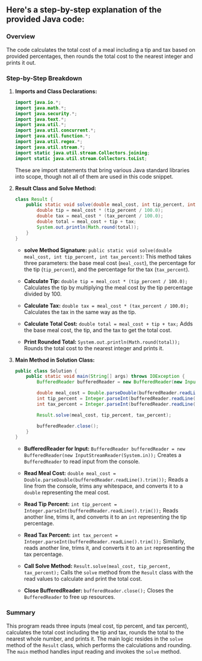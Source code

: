 ## Here's a step-by-step explanation of the provided Java code:

### Overview
The code calculates the total cost of a meal including a tip and tax based on provided percentages, then rounds the total cost to the nearest integer and prints it out.

### Step-by-Step Breakdown

1. **Imports and Class Declarations:**
   ```java
   import java.io.*;
   import java.math.*;
   import java.security.*;
   import java.text.*;
   import java.util.*;
   import java.util.concurrent.*;
   import java.util.function.*;
   import java.util.regex.*;
   import java.util.stream.*;
   import static java.util.stream.Collectors.joining;
   import static java.util.stream.Collectors.toList;
   ```
   These are import statements that bring various Java standard libraries into scope, though not all of them are used in this code snippet.

2. **Result Class and Solve Method:**
   ```java
   class Result {
       public static void solve(double meal_cost, int tip_percent, int tax_percent) {
           double tip = meal_cost * (tip_percent / 100.0);
           double tax = meal_cost * (tax_percent / 100.0);
           double total = meal_cost + tip + tax;
           System.out.println(Math.round(total));
       }
   }
   ```
   - **solve Method Signature:**
     `public static void solve(double meal_cost, int tip_percent, int tax_percent)`:
     This method takes three parameters: the base meal cost (`meal_cost`), the percentage for the tip (`tip_percent`), and the percentage for the tax (`tax_percent`).

   - **Calculate Tip:**
     `double tip = meal_cost * (tip_percent / 100.0);`
     Calculates the tip by multiplying the meal cost by the tip percentage divided by 100.

   - **Calculate Tax:**
     `double tax = meal_cost * (tax_percent / 100.0);`
     Calculates the tax in the same way as the tip.

   - **Calculate Total Cost:**
     `double total = meal_cost + tip + tax;`
     Adds the base meal cost, the tip, and the tax to get the total cost.

   - **Print Rounded Total:**
     `System.out.println(Math.round(total));`
     Rounds the total cost to the nearest integer and prints it.

3. **Main Method in Solution Class:**
   ```java
   public class Solution {
       public static void main(String[] args) throws IOException {
           BufferedReader bufferedReader = new BufferedReader(new InputStreamReader(System.in));

           double meal_cost = Double.parseDouble(bufferedReader.readLine().trim());
           int tip_percent = Integer.parseInt(bufferedReader.readLine().trim());
           int tax_percent = Integer.parseInt(bufferedReader.readLine().trim());

           Result.solve(meal_cost, tip_percent, tax_percent);

           bufferedReader.close();
       }
   }
   ```
   - **BufferedReader for Input:**
     `BufferedReader bufferedReader = new BufferedReader(new InputStreamReader(System.in));`
     Creates a `BufferedReader` to read input from the console.

   - **Read Meal Cost:**
     `double meal_cost = Double.parseDouble(bufferedReader.readLine().trim());`
     Reads a line from the console, trims any whitespace, and converts it to a `double` representing the meal cost.

   - **Read Tip Percent:**
     `int tip_percent = Integer.parseInt(bufferedReader.readLine().trim());`
     Reads another line, trims it, and converts it to an `int` representing the tip percentage.

   - **Read Tax Percent:**
     `int tax_percent = Integer.parseInt(bufferedReader.readLine().trim());`
     Similarly, reads another line, trims it, and converts it to an `int` representing the tax percentage.

   - **Call Solve Method:**
     `Result.solve(meal_cost, tip_percent, tax_percent);`
     Calls the `solve` method from the `Result` class with the read values to calculate and print the total cost.

   - **Close BufferedReader:**
     `bufferedReader.close();`
     Closes the `BufferedReader` to free up resources.

### Summary
This program reads three inputs (meal cost, tip percent, and tax percent), calculates the total cost including the tip and tax, 
rounds the total to the nearest whole number, and prints it. The main logic resides in the `solve` method of the `Result` class, 
which performs the calculations and rounding. The `main` method handles input reading and invokes the `solve` method.

